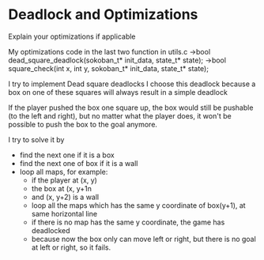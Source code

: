 # Deadlock and Optimizations

Explain your optimizations if applicable

My optimizations code in the last two function in utils.c
->bool dead_square_deadlock(sokoban_t* init_data, state_t* state);
->bool square_check(int x, int y, sokoban_t* init_data, state_t* state);

I try to implement Dead square deadlocks
I choose this deadlock because a box on one of these squares will always result in a simple deadlock

If the player pushed the box one square up, the box would still be pushable (to the left and right), 
but no matter what the player does, it won't be possible to push the box to the goal anymore.

I try to solve it by
- find the next one if it is a box
- find the next one of box if it is a wall
- loop all maps, for example:
	- if the player at (x, y)
	- the box at (x, y+1n
	- and (x, y+2) is a wall
	- loop all the maps which has the same y coordinate of box(y+1), at same horizontal line
	- if there is no map has the same y coordinate, the game has deadlocked
	- because now the box only can move left or right, but there is no goal at left or right, so it fails.


